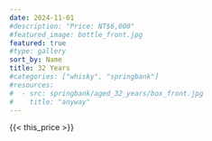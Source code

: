 ```yaml
---
date: 2024-11-01
#description: "Price: NT$6,000"
#featured_image: bottle_front.jpg
featured: true
#type: gallery
sort_by: Name
title: 32 Years
#categories: ["whisky", "springbank"]
#resources:
#  - src: springbank/aged_32_years/box_front.jpg
#    title: "anyway"
---
```

{{< this_price >}}
